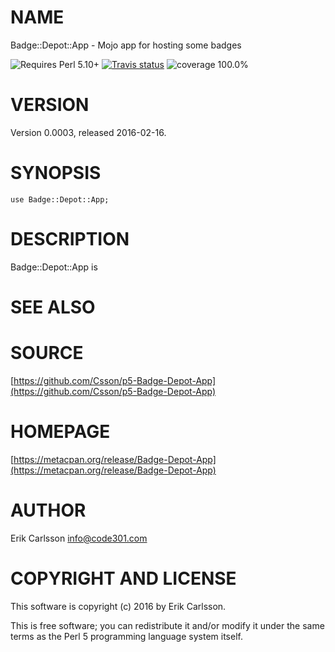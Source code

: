 # NAME

Badge::Depot::App - Mojo app for hosting some badges

![Requires Perl 5.10+](https://img.shields.io/badge/perl-5.10+-brightgreen.svg) [![Travis status](https://api.travis-ci.org//.svg?branch=master)](https://travis-ci.org//) ![coverage 100.0%](https://img.shields.io/badge/coverage-100.0%-brightgreen.svg)

# VERSION

Version 0.0003, released 2016-02-16.

# SYNOPSIS

    use Badge::Depot::App;

# DESCRIPTION

Badge::Depot::App is

# SEE ALSO

# SOURCE

[https://github.com/Csson/p5-Badge-Depot-App](https://github.com/Csson/p5-Badge-Depot-App)

# HOMEPAGE

[https://metacpan.org/release/Badge-Depot-App](https://metacpan.org/release/Badge-Depot-App)

# AUTHOR

Erik Carlsson <info@code301.com>

# COPYRIGHT AND LICENSE

This software is copyright (c) 2016 by Erik Carlsson.

This is free software; you can redistribute it and/or modify it under
the same terms as the Perl 5 programming language system itself.

